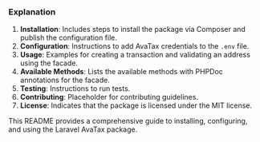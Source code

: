 ### Explanation

1. **Installation**: Includes steps to install the package via Composer and publish the configuration file.
2. **Configuration**: Instructions to add AvaTax credentials to the `.env` file.
3. **Usage**: Examples for creating a transaction and validating an address using the facade.
4. **Available Methods**: Lists the available methods with PHPDoc annotations for the facade.
5. **Testing**: Instructions to run tests.
6. **Contributing**: Placeholder for contributing guidelines.
7. **License**: Indicates that the package is licensed under the MIT license.

This README provides a comprehensive guide to installing, configuring, and using the Laravel AvaTax package.
